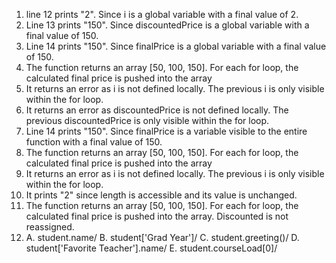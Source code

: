 1. line 12 prints "2". Since i is a global variable with a final value of 2.
2. Line 13 prints "150". Since discountedPrice is a global variable with a final value of 150.
3. Line 14 prints "150". Since finalPrice is a global variable with a final value of 150.
4. The function returns an array [50, 100, 150]. For each for loop, the calculated final price is pushed into the array
5. It returns an error as i is not defined locally. The previous i is only visible within the for loop.
6. It returns an error as discountedPrice is not defined locally. The previous discountedPrice is only visible within the for loop.
7.  Line 14 prints "150". Since finalPrice is a variable visible to the entire function with a final value of 150.
8.  The function returns an array [50, 100, 150]. For each for loop, the calculated final price is pushed into the array
9.  It returns an error as i is not defined locally. The previous i is only visible within the for loop.
10.  It prints "2" since length is accessible and its value is unchanged.
11.  The function returns an array [50, 100, 150]. For each for loop, the calculated final price is pushed into the array. Discounted is not reassigned.
12.  A. student.name/
B. student['Grad Year']/
C. student.greeting()/
D. student['Favorite Teacher'].name/
E. student.courseLoad[0]/
